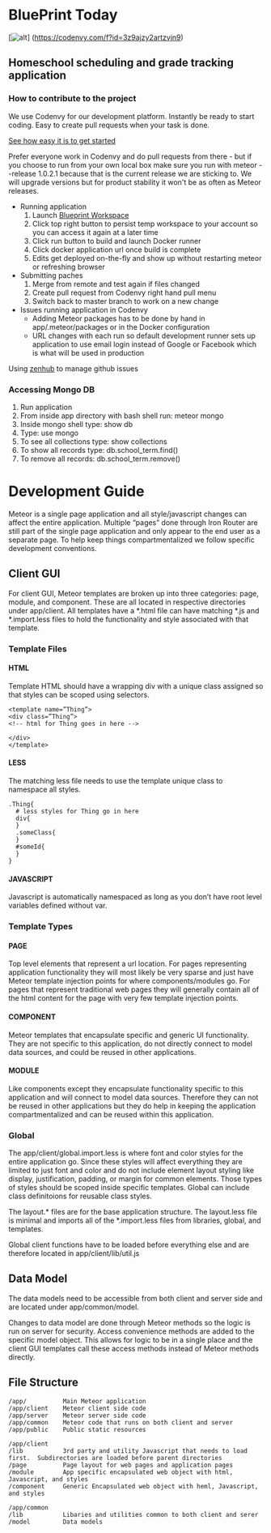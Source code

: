 # BluePrint Today #

[![alt](https://codenvy.com/factory/resources/factory-white.png)] (https://codenvy.com/f?id=3z9ajzy2artzvjn9)


## Homeschool scheduling and grade tracking application

### How to contribute to the project ###

We use Codenvy for our development platform. Instantly be ready to start coding. Easy to create pull requests when your task is done.

[See how easy it is to get started](http://youtu.be/uF_QCmq5SQA)

Prefer everyone work in Codenvy and do pull requests from there - but if you choose to run from your own local box make sure you run with meteor --release 1.0.2.1 because that is the current release we are sticking to. We will upgrade versions but for product stability it won't be as often as Meteor releases.

* Running application
    1. Launch [Blueprint Workspace](https://codenvy.com/f?id=3z9ajzy2artzvjn9)
    1. Click top right button to persist temp workspace to your account so you can access it again at a later time
    1. Click run button to build and launch Docker runner
    1. Click docker application url once build is complete
    1. Edits get deployed on-the-fly and show up without restarting meteor or refreshing browser 
* Submitting paches
    1. Merge from remote and test again if files changed
    1. Create pull request from Codenvy right hand pull menu
    1. Switch back to master branch to work on a new change
* Issues running application in Codenvy
    * Adding Meteor packages has to be done by hand in app/.meteor/packages or in the Docker configuration
    * URL changes with each run so default development runner sets up application to use email login instead of Google or Facebook which is what will be used in production

Using [zenhub](http://zhb.io/chrome) to manage github issues

### Accessing Mongo DB ###

1. Run application
1. From inside app directory with bash shell run: meteor mongo
1. Inside mongo shell type: show db
1. Type: use mongo
1. To see all collections type: show collections
1. To show all records type: db.school_term.find()
1. To remove all records: db.school_term.remove()


# Development Guide
Meteor is a single page application and all style/javascript changes can affect the entire application.  Multiple “pages” done through Iron Router are still part of the single page application and only appear to the end user as a separate page.  To help keep things compartmentalized we follow specific development conventions.

## Client GUI
For client GUI, Meteor templates are broken up into three categories: page, module, and component.  These are all located in respective directories under app/client.  All templates have a *.html file can have matching *.js and *.import.less files to hold the functionality and style associated with that template.

### Template Files
#### HTML
Template HTML should have a wrapping div with a unique class assigned so that styles can be scoped using selectors.
```
<template name=”Thing”>
<div class=”Thing”>
<!-- html for Thing goes in here -->

</div>
</template>
```

#### LESS
The matching less file needs to use the template unique class to namespace all styles.
```
.Thing{
  # less styles for Thing go in here
  div{
  }
  .someClass{
  }
  #someId{
  }
}
```

#### JAVASCRIPT
Javascript is automatically namespaced as long as you don’t have root level variables defined without var.

### Template Types
#### PAGE
Top level elements that represent a url location.  For pages representing application functionality they will most likely be very sparse and just have Meteor template injection points for where components/modules go.  For pages that represent traditional web pages they will generally contain all of the html content for the page with very few template injection points.

#### COMPONENT
Meteor templates that encapsulate specific and generic UI functionality.  They are not specific to this application, do not directly connect to model data sources, and could be reused in other applications.

#### MODULE
Like components except they encapsulate functionality specific to this application and will connect to model data sources.  Therefore they can not be reused in other applications but they do help in keeping the application compartmentalized and can be reused within this application.

### Global
The app/client/global.import.less is where font and color styles for the entire application go.  Since these styles will affect everything they are limited to just font and color and do not include element layout styling like display, justification, padding, or margin for common elements.  Those types of styles should be scoped inside specific templates. Global can include class definitoions for reusable class styles.

The layout.* files are for the base application structure.  The layout.less file is minimal and imports all of the *.import.less files from libraries, global, and templates.

Global client functions have to be loaded before everything else and are therefore located in app/client/lib/util.js

## Data Model
The data models need to be accessible from both client and server side and are located under app/common/model.

Changes to data model are done through Meteor methods so the logic is run on server for security.  Access convenience methods are added to the specific model object.  This allows for logic to be in a single place and the client GUI templates call these access methods instead of Meteor methods directly.


## File Structure
```
/app/          Main Meteor application
/app/client    Meteor client side code
/app/server    Meteor server side code
/app/common    Meteor code that runs on both client and server
/app/public    Public static resources

/app/client
/lib           3rd party and utility Javascript that needs to load first.  Subdirectories are loaded before parent directories
/page          Page layout for web pages and application pages
/module        App specific encapsulated web object with html, Javascript, and styles
/component     Generic Encapsulated web object with heml, Javascript, and styles 

/app/common
/lib           Libaries and utilities common to both client and serer
/model         Data models
```
